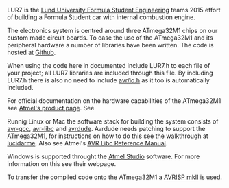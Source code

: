 LUR7 is the [Lund University Formula Student Engineering] teams 2015 effort of
building a Formula Student car with internal combustion engine.

The electronics system is centred around three ATmega32M1 chips on our custom
made circuit boards. To ease the use of the ATmega32M1 and its peripheral
hardware a number of libraries have been written. The code is hosted at [Github].

When using the code here in documented include LUR7.h to each file of your
project; all LUR7 libraries are included through this file. By including LUR7.h
there is also no need to include [avr/io.h] as it too is automatically included.

For official documentation on the hardware capabilities of the ATmega32M1 see
[Atmel's product page]. See

Runnig Linux or Mac the software stack for building the system consists of
[avr-gcc], [avr-libc] and [avrdude]. Avrdude needs patching to support the
ATmega32M1, for instructions on how to do this see the walkthrough at
[lucidarme]. Also see Atmel's [AVR Libc Reference Manual].

Windows is supported throught the [Atmel Studio] software. For more information
on this see their webpage.

To transfer the compiled code onto the ATmega32M1 a [AVRISP mkII] is used.


[Lund University Formula Student Engineering]: http://www.luracing.com/ "Official Team Homepage"
[Github]:		https://github.com/simonwrafter/LUR7					"LUR7 Github"
[avr/io.h]:		http://www.atmel.com/webdoc/AVRLibcReferenceManual/group__avr__io.html	"AVR Libc Reference Manual"
[Atmel's product page]:	http://www.atmel.com/devices/ATMEGA32M1.aspx	"ATmega32M1 product page"
[webdoc]:		http://www.atmel.com/webdoc/							"AVR WebDoc"
[avr-gcc]:		https://gcc.gnu.org/wiki/avr-gcc						"gnu.org, avr-gcc"
[avr-libc]:		http://www.nongnu.org/avr-libc/							"nongnu.org, avr-libc"
[avrdude]:		http://www.nongnu.org/avrdude/							"nongnu.org, avrdude"
[lucidarme]:	http://www.lucidarme.me/?p=3301							"patching avrdude"
[AVR Libc Reference Manual]:	http://www.atmel.com/webdoc/AVRLibcReferenceManual/index.html	"atmel webdoc, avr-libc"
[Atmel Studio]:	http://www.atmel.com/microsite/atmel_studio6/			"Atmel Studio main page"
[AVRISP mkII]:	http://www.atmel.com/webdoc/avrispmkii/index.html		"AVRSPI mkII User Guide"

